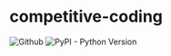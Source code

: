 # competitive-coding
![Github](https://img.shields.io/github/license/Aryan284/competitive-coding)
![PyPI - Python Version](https://img.shields.io/conda/pn/conda-forge/python)
